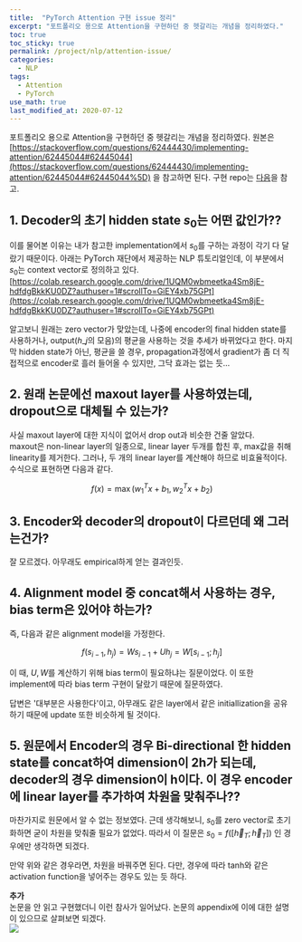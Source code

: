 ```yaml
---
title:  "PyTorch Attention 구현 issue 정리"
excerpt: "포트폴리오 용으로 Attention을 구현하던 중 헷갈리는 개념을 정리하였다."
toc: true
toc_sticky: true
permalink: /project/nlp/attention-issue/
categories:
  - NLP
tags:
  - Attention
  - PyTorch
use_math: true
last_modified_at: 2020-07-12
---
```


포트폴리오 용으로 Attention을 구현하던 중 헷갈리는 개념을 정리하였다. 원본은 [https://stackoverflow.com/questions/62444430/implementing-attention/62445044#62445044](https://stackoverflow.com/questions/62444430/implementing-attention/62445044#62445044%5D) 을 참고하면 된다. 구현 repo는 [다음](https://github.com/InhyeokYoo/NLP/tree/master/papers/1.Attention)을 참고.

## 1. Decoder의 초기 hidden state $s_0$는 어떤 값인가??

이를 물어본 이유는 내가 참고한 implementation에서 $s_0$를 구하는 과정이 각기 다 달랐기 때문이다. 아래는 PyTorch 재단에서 제공하는 NLP 튜토리얼인데, 이 부분에서 $s_0$는 context vector로 정의하고 있다.  
[https://colab.research.google.com/drive/1UQM0wbmeetka4Sm8jE-hdfdgBkkKU0DZ?authuser=1#scrollTo=GiEY4xb75GPt](https://colab.research.google.com/drive/1UQM0wbmeetka4Sm8jE-hdfdgBkkKU0DZ?authuser=1#scrollTo=GiEY4xb75GPt)

알고보니 원래는 zero vector가 맞았는데, 나중에 encoder의 final hidden state를 사용하거나, output($h\_j$의 모음)의 평균을 사용하는 것을 추세가 바뀌었다고 한다. 마지막 hidden state가 아닌, 평균을 쓸 경우, propagation과정에서 gradient가 좀 더 직접적으로 encoder로 흘러 들어올 수 있지만, 그닥 효과는 없는 듯...

## 2\. 원래 논문에선 maxout layer를 사용하였는데, dropout으로 대체될 수 있는가?

사실 maxout layer에 대한 지식이 없어서 drop out과 비슷한 건줄 알았다.  
maxout은 non-linear layer의 일종으로, linear layer 두개를 합친 후, max값을 취해 linearity를 제거한다. 그러나, 두 개의 linear layer를 계산해야 하므로 비효율적이다. 수식으로 표현하면 다음과 같다.  

$$  
f(x) = \max(w_1^Tx + b_1, w_2^Tx + b_2)  
$$

## 3\. Encoder와 decoder의 dropout이 다르던데 왜 그러는건가?

잘 모르겠다. 아무래도 empirical하게 얻는 결과인듯.

## 4\. Alignment model 중 concat해서 사용하는 경우, bias term은 있어야 하는가?

즉, 다음과 같은 alignment model을 가정한다.

$$  
f(s_{i-1}, h_j) = Ws_{i-1} + U h_j = W[s_{i-1}; h_j]  
$$

이 때, $U, W$를 계산하기 위해 bias term이 필요하냐는 질문이었다. 이 또한 implement에 따라 bias term 구현이 달랐기 때문에 질문하였다.

답변은 '대부분은 사용한다'이고, 아무래도 같은 layer에서 같은 initiallization을 공유하기 때문에 update 또한 비슷하게 될 것이다.

## 5\. 원문에서 Encoder의 경우 Bi-directional 한 hidden state를 concat하여 dimension이 2h가 되는데, decoder의 경우 dimension이 h이다. 이 경우 encoder에 linear layer를 추가하여 차원을 맞춰주나??

마찬가지로 원문에서 알 수 없는 정보였다. 근데 생각해보니, $s_0$를 zero vector로 초기화하면 굳이 차원을 맞춰줄 필요가 없었다. 따라서 이 질문은 $s_0=f([\overleftarrow h_T; \overrightarrow h_T])$ 인 경우에만 생각하면 되겠다.

만약 위와 같은 경우라면, 차원을 바꿔주면 된다. 다만, 경우에 따라 tanh와 같은 activation function을 넣어주는 경우도 있는 듯 하다.

**추가**  
논문을 안 읽고 구현했더니 이런 참사가 일어났다. 논문의 appendix에 이에 대한 설명이 있으므로 살펴보면 되겠다.  
![](http://cfile8.uf.tistory.com/image/998A893F5EF22EC820B7FD)